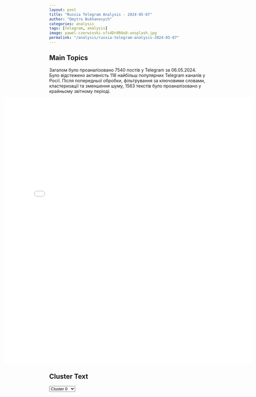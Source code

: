 ```yaml
---
layout: post
title: "Russia Telegram Analysis - 2024-05-07"
author: "Dmytro Bukhanevych"
categories: analysis
tags: [telegram, analysis]
image: pawel-czerwinski-sfs4Dr8R4o8-unsplash.jpg
permalink: "/analysis/russia-telegram-analysis-2024-05-07"
---
```


<style>
    /* Adjusting iframe-container styles */
    .wide-iframe-container {
        width: calc(100% + 30vw);  /* Extending the width */
        margin-left: -15vw;       /* Negative margin to push to the left */
        overflow: hidden;         /* In case the iframe content spills over */
    }

    .wide-iframe-container iframe {
        width: 100%;  /* Making the iframe take the full width of its container */
        border: none; /* Removing any borders from the iframe */
    }

    /* Toggle mechanism */
    .hidden {
        display: none;
    }
    
    .show-content-target:checked + .show-content {
        display: block;
    }
</style>

<h2>Main Topics</h2>
<p>Загалом було проаналізовано 7540 постів у Telegram за 06.05.2024. Було відстежено активність 118 найбільш популярних Telegram каналів у Росії. Після попередньої обробки, фільтрування за ключовими словами, кластеризації та зменшення шуму, 1563 текстів було проаналізовано у крайньому звітному періоді.</p>
<!-- Embedding Main Plotly Visualization -->
<div class="wide-iframe-container">
    <iframe src="{{site.baseurl}}/visualizations/2024-05-07/fig_topics_time.html" height="850"></iframe>
</div>


<h2>Cluster Text</h2>

<!-- Dropdown to select a cluster -->
<select id="clusterSelector" onchange="displayClusterText()">
<option value="0">Cluster 0</option><option value="1">Cluster 1</option><option value="2">Cluster 2</option><option value="3">Cluster 3</option><option value="4">Cluster 4</option><option value="5">Cluster 5</option><option value="6">Cluster 6</option><option value="7">Cluster 7</option><option value="8">Cluster 8</option><option value="9">Cluster 9</option><option value="10">Cluster 10</option><option value="11">Cluster 11</option><option value="12">Cluster 12</option><option value="13">Cluster 13</option><option value="14">Cluster 14</option><option value="15">Cluster 15</option><option value="16">Cluster 16</option><option value="17">Cluster 17</option>
</select>

<!-- Display area for the selected cluster's text -->
<div id="clusterTextDisplay" class="hidden"></div>

<script type="text/javascript">
    var clusterDetails = {"0": "<b>Total Posts:</b> 24<br><b>Date:</b> 2024-05-06 19:22:40+00:00<br><b>Author:</b> chp_crimea<br><b>Link:</b> https://t.me/s/chp_crimea/41509<br><b>Subscribers:</b> 297068<br><b>Text:</b> \u0422\u0435\u043a\u0441\u0442: \u2757\ufe0f\u041a\u0430\u043a \u0441\u0442\u0430\u043b\u043e \u0438\u0437\u0432\u0435\u0441\u0442\u043d\u043e RT, \u0412\u0421\u0423 \u0433\u043e\u0442\u043e\u0432\u044f\u0442 \u043c\u0430\u0441\u0441\u0438\u0440\u043e\u0432\u0430\u043d\u043d\u044b\u0439 \u0443\u0434\u0430\u0440 \u043f\u043e \u0442\u0435\u0440\u0440\u0438\u0442\u043e\u0440\u0438\u0438 \u0420\u043e\u0441\u0441\u0438\u0438 \u0441 \u0448\u0435\u0441\u0442\u0438 \u0443\u0442\u0440\u0430 7 \u043c\u0430\u044f.   \u041f\u043e \u0434\u0430\u043d\u043d\u044b\u043c \u0438\u0441\u0442\u043e\u0447\u043d\u0438\u043a\u0430, \u043e\u0436\u0438\u0434\u0430\u0435\u0442\u0441\u044f \u0430\u0442\u0430\u043a\u0430 \u0431\u043e\u043b\u0435\u0435 \u0447\u0435\u043c 50 \u0431\u0435\u0441\u043f\u0438\u043b\u043e\u0442\u043d\u0438\u043a\u0430\u043c\u0438 \u0438 \u0434\u0435\u0441\u044f\u0442\u043a\u0430\u043c\u0438 \u0434\u0430\u043b\u044c\u043d\u043e\u0431\u043e\u0439\u043d\u044b\u0445 \u0440\u0430\u043a\u0435\u0442. \u0421\u043d\u0430\u0447\u0430\u043b\u0430 \u043f\u043b\u0430\u043d\u0438\u0440\u0443\u044e\u0442 \u0437\u0430\u043f\u0443\u0441\u0442\u0438\u0442\u044c \u0434\u0440\u043e\u043d\u044b, \u0447\u0442\u043e\u0431\u044b \u0438\u0437\u0440\u0430\u0441\u0445\u043e\u0434\u043e\u0432\u0430\u0442\u044c \u0440\u0435\u0441\u0443\u0440\u0441 \u041f\u0412\u041e, \u0430 \u043f\u043e\u0442\u043e\u043c \u0443\u0434\u0430\u0440\u0438\u0442\u044c \u043f\u043e \u0441\u043e\u0433\u043b\u0430\u0441\u043e\u0432\u0430\u043d\u043d\u043e\u0439 \u0437\u0430\u0440\u0430\u043d\u0435\u0435 \u0446\u0435\u043b\u0438.", "1": "<b>Total Posts:</b> 112<br><b>Date:</b> 2024-05-06 07:18:03+00:00<br><b>Author:</b> ostorozhno_novosti<br><b>Link:</b> https://t.me/s/ostorozhno_novosti/25938<br><b>Subscribers:</b> 1589319<br><b>Text:</b> \u0422\u0435\u043a\u0441\u0442: \u0412\u0421 \u0420\u0424 \u043f\u0440\u043e\u0432\u0435\u0434\u0443\u0442 \u0443\u0447\u0435\u043d\u0438\u044f, \u0432 \u0445\u043e\u0434\u0435 \u043a\u043e\u0442\u043e\u0440\u044b\u0445 \u043e\u0442\u0440\u0430\u0431\u043e\u0442\u0430\u044e\u0442 \u043f\u0440\u0438\u043c\u0435\u043d\u0435\u043d\u0438\u0435 \u043d\u0435\u0441\u0442\u0440\u0430\u0442\u0435\u0433\u0438\u0447\u0435\u0441\u043a\u043e\u0433\u043e \u044f\u0434\u0435\u0440\u043d\u043e\u0433\u043e \u043e\u0440\u0443\u0436\u0438\u044f \u2014 \u0432 \u043e\u0442\u0432\u0435\u0442 \u043d\u0430 \u00ab\u043f\u0440\u043e\u0432\u043e\u043a\u0430\u0446\u0438\u043e\u043d\u043d\u044b\u0435 \u0437\u0430\u044f\u0432\u043b\u0435\u043d\u0438\u044f \u0438 \u0443\u0433\u0440\u043e\u0437\u044b \u043e\u0442\u0434\u0435\u043b\u044c\u043d\u044b\u0445 \u0437\u0430\u043f\u0430\u0434\u043d\u044b\u0445 \u043e\u0444\u0438\u0446\u0438\u0430\u043b\u044c\u043d\u044b\u0445 \u043b\u0438\u0446 \u0432 \u0430\u0434\u0440\u0435\u0441 \u0420\u043e\u0441\u0441\u0438\u0439\u0441\u043a\u043e\u0439 \u0424\u0435\u0434\u0435\u0440\u0430\u0446\u0438\u0438\u00bb\u041c\u0438\u043d\u043e\u0431\u043e\u0440\u043e\u043d\u044b \u0441\u043e\u043e\u0431\u0449\u0438\u043b\u043e, \u0447\u0442\u043e \u043f\u043e \u043f\u043e\u0440\u0443\u0447\u0435\u043d\u0438\u044e \u041f\u0443\u0442\u0438\u043d\u0430 \u043d\u0430\u0447\u0430\u0442\u0430 \u043f\u043e\u0434\u0433\u043e\u0442\u043e\u0432\u043a\u0430 \u043a \u043f\u0440\u043e\u0432\u0435\u0434\u0435\u043d\u0438\u044e \u0432 \u0431\u043b\u0438\u0436\u0430\u0439\u0448\u0435\u0435 \u0432\u0440\u0435\u043c\u044f \u0443\u0447\u0435\u043d\u0438\u044f \u0441 \u0440\u0430\u043a\u0435\u0442\u043d\u044b\u043c\u0438 \u0441\u043e\u0435\u0434\u0438\u043d\u0435\u043d\u0438\u044f\u043c\u0438 \u042e\u0436\u043d\u043e\u0433\u043e \u0432\u043e\u0435\u043d\u043d\u043e\u0433\u043e \u043e\u043a\u0440\u0443\u0433\u0430 \u0441 \u043f\u0440\u0438\u0432\u043b\u0435\u0447\u0435\u043d\u0438\u0435\u043c \u0430\u0432\u0438\u0430\u0446\u0438\u0438, \u0430 \u0442\u0430\u043a\u0436\u0435 \u0441\u0438\u043b \u0412\u041c\u0424. \u0412\u043e\u0439\u0441\u043a\u0430 \u043e\u0442\u0440\u0430\u0431\u043e\u0442\u0430\u044e\u0442 \u043f\u043e\u0434\u0433\u043e\u0442\u043e\u0432\u043a\u0443 \u0438 \u043f\u0440\u0438\u043c\u0435\u043d\u0435\u043d\u0438\u0435 \u00ab\u043d\u0435\u0441\u0442\u0440\u0430\u0442\u0435\u0433\u0438\u0447\u0435\u0441\u043a\u043e\u0433\u043e \u044f\u0434\u0435\u0440\u043d\u043e\u0433\u043e \u043e\u0440\u0443\u0436\u0438\u044f\u00bb. \u0414\u0430\u043d\u043d\u044b\u0435 \u043c\u0435\u0440\u043e\u043f\u0440\u0438\u044f\u0442\u0438\u044f \u043d\u0430\u043f\u0440\u0430\u0432\u043b\u0435\u043d\u044b \u043d\u0430 \u043f\u043e\u0434\u0434\u0435\u0440\u0436\u0430\u043d\u0438\u0435 \u0433\u043e\u0442\u043e\u0432\u043d\u043e\u0441\u0442\u0438 \u043b\u0438\u0447\u043d\u043e\u0433\u043e \u0441\u043e\u0441\u0442\u0430\u0432\u0430 \u0447\u0430\u0441\u0442\u0435\u0439 \u0431\u043e\u0435\u0432\u043e\u0433\u043e \u043f\u0440\u0438\u043c\u0435\u043d\u0435\u043d\u0438\u044f \u0442\u0430\u043a\u0442\u0438\u0447\u0435\u0441\u043a\u043e\u0433\u043e \u044f\u0434\u0435\u0440\u043d\u043e\u0433\u043e \u043e\u0440\u0443\u0436\u0438\u044f. \u0412\u0435\u0434\u043e\u043c\u0441\u0442\u0432\u043e \u0441\u043e\u043e\u0431\u0449\u0438\u043b\u043e, \u0447\u0442\u043e \u0441\u0434\u0435\u043b\u0430\u043d\u043e \u044d\u0442\u043e \u0431\u0443\u0434\u0435\u0442 \u0432 \u0446\u0435\u043b\u044f\u0445 \u0431\u0435\u0437\u0443\u0441\u043b\u043e\u0432\u043d\u043e\u0433\u043e \u043e\u0431\u0435\u0441\u043f\u0435\u0447\u0435\u043d\u0438\u044f \u0442\u0435\u0440\u0440\u0438\u0442\u043e\u0440\u0438\u0430\u043b\u044c\u043d\u043e\u0439 \u0446\u0435\u043b\u043e\u0441\u0442\u043d\u043e\u0441\u0442\u0438 \u0438 \u0441\u0443\u0432\u0435\u0440\u0435\u043d\u0438\u0442\u0435\u0442\u0430 \u0420\u0424 \u0432 \u043e\u0442\u0432\u0435\u0442 \u043d\u0430 \u00ab\u043f\u0440\u043e\u0432\u043e\u043a\u0430\u0446\u0438\u043e\u043d\u043d\u044b\u0435 \u0437\u0430\u044f\u0432\u043b\u0435\u043d\u0438\u044f \u0438 \u0443\u0433\u0440\u043e\u0437\u044b \u043e\u0442\u0434\u0435\u043b\u044c\u043d\u044b\u0445 \u0437\u0430\u043f\u0430\u0434\u043d\u044b\u0445 \u043e\u0444\u0438\u0446\u0438\u0430\u043b\u044c\u043d\u044b\u0445 \u043b\u0438\u0446\u00bb \u0432 \u0430\u0434\u0440\u0435\u0441 \u0441\u0442\u0440\u0430\u043d\u044b.", "2": "<b>Total Posts:</b> 70<br><b>Date:</b> 2024-05-06 12:05:22+00:00<br><b>Author:</b> zhest_belgorod<br><b>Link:</b> https://t.me/s/zhest_belgorod/43406<br><b>Subscribers:</b> 651601<br><b>Text:</b> \u0422\u0435\u043a\u0441\u0442: \u2757\ufe0f \u0413\u043e\u0440\u043e\u0434 \u0411\u0435\u043b\u0433\u043e\u0440\u043e\u0434 \u0438 \u0411\u0435\u043b\u0433\u043e\u0440\u043e\u0434\u0441\u043a\u0438\u0439 \u0440\u0430\u0439\u043e\u043d, \u043e\u043f\u0430\u0441\u043d\u043e\u0441\u0442\u044c \u0430\u0442\u0430\u043a\u0438 \u0411\u041f\u041b\u0410! \ud83d\udd25 \u0416\u0435\u0441\u0442\u044c \u0411\u0435\u043b\u0433\u043e\u0440\u043e\u0434 - \u043f\u043e\u0434\u043f\u0438\u0441\u0430\u0442\u044c\u0441\u044f", "3": "<b>Total Posts:</b> 163<br><b>Date:</b> 2024-05-06 06:31:54+00:00<br><b>Author:</b> dimsmirnov175<br><b>Link:</b> https://t.me/s/dimsmirnov175/70366<br><b>Subscribers:</b> 340108<br><b>Text:</b> \u0422\u0435\u043a\u0441\u0442: \u0413\u0443\u0431\u0435\u0440\u043d\u0430\u0442\u043e\u0440 \u0411\u0435\u043b\u0433\u043e\u0440\u043e\u0434\u0441\u043a\u043e\u0439 \u043e\u0431\u043b\u0430\u0441\u0442\u0438 \u0413\u043b\u0430\u0434\u043a\u043e\u0432: \u0414\u0432\u0435 \u0434\u0432\u0438\u0436\u0443\u0449\u0438\u0435\u0441\u044f \u043f\u043e \u0434\u043e\u0440\u043e\u0433\u0435 \u00ab\u0413\u0410\u0417\u0435\u043b\u0438\u00bb, \u043a\u043e\u0442\u043e\u0440\u044b\u0435 \u0432\u0435\u0437\u043b\u0438 \u0441\u043e\u0442\u0440\u0443\u0434\u043d\u0438\u043a\u043e\u0432 \u043f\u0440\u0435\u0434\u043f\u0440\u0438\u044f\u0442\u0438\u044f \u043d\u0430 \u0440\u0430\u0431\u043e\u0442\u0443, \u0438 \u043b\u0435\u0433\u043a\u043e\u0432\u043e\u0439 \u0430\u0432\u0442\u043e\u043c\u043e\u0431\u0438\u043b\u044c \u043f\u043e\u0434\u0432\u0435\u0440\u0433\u043b\u0438\u0441\u044c \u0430\u0442\u0430\u043a\u0435 \u0441\u043e \u0441\u0442\u043e\u0440\u043e\u043d\u044b \u0412\u0421\u0423 \u0441 \u043f\u043e\u043c\u043e\u0449\u044c\u044e \u0434\u0440\u043e\u043d\u043e\u0432-\u043a\u0430\u043c\u0438\u043a\u0430\u0434\u0437\u0435. \u0418\u043d\u0446\u0438\u0434\u0435\u043d\u0442 \u043f\u0440\u043e\u0438\u0437\u043e\u0448\u0435\u043b \u0432 \u0440\u0430\u0439\u043e\u043d\u0435 \u0441\u0435\u043b\u0430 \u0411\u0435\u0440\u0451\u0437\u043e\u0432\u043a\u0430 \u0411\u043e\u0440\u0438\u0441\u043e\u0432\u0441\u043a\u043e\u0433\u043e \u0440\u0430\u0439\u043e\u043d\u0430. \u041a \u0431\u043e\u043b\u044c\u0448\u043e\u043c\u0443 \u0441\u043e\u0436\u0430\u043b\u0435\u043d\u0438\u044e, \u0432 \u0440\u0435\u0437\u0443\u043b\u044c\u0442\u0430\u0442\u0435 \u0432\u0437\u0440\u044b\u0432\u0430 6 \u0447\u0435\u043b\u043e\u0432\u0435\u043a \u0441\u043a\u043e\u043d\u0447\u0430\u043b\u0438\u0441\u044c \u043d\u0430 \u043c\u0435\u0441\u0442\u0435 \u043e\u0442 \u043f\u043e\u043b\u0443\u0447\u0435\u043d\u043d\u044b\u0445 \u0442\u0440\u0430\u0432\u043c.\u041f\u043e \u043f\u0440\u0435\u0434\u0432\u0430\u0440\u0438\u0442\u0435\u043b\u044c\u043d\u043e\u0439 \u0438\u043d\u0444\u043e\u0440\u043c\u0430\u0446\u0438\u0438, \u043f\u043e\u0441\u0442\u0440\u0430\u0434\u0430\u043b\u0438 35 \u0447\u0435\u043b\u043e\u0432\u0435\u043a, \u0438\u0437 \u043d\u0438\u0445 \u0434\u0432\u043e\u0435 \u0434\u0435\u0442\u0435\u0439 \u0441 \u043f\u043e\u0432\u0435\u0440\u0445\u043d\u043e\u0441\u0442\u043d\u044b\u043c\u0438 \u0442\u0440\u0430\u0432\u043c\u0430\u043c\u0438. \u041c\u0443\u0436\u0447\u0438\u043d\u0435 \u0432 \u0442\u044f\u0436\u0435\u043b\u043e\u043c \u0441\u043e\u0441\u0442\u043e\u044f\u043d\u0438\u0438 \u0441 \u043f\u0440\u043e\u043d\u0438\u043a\u0430\u044e\u0449\u0438\u043c \u0440\u0430\u043d\u0435\u043d\u0438\u0435\u043c \u0431\u0440\u044e\u0448\u043d\u043e\u0439 \u043f\u043e\u043b\u043e\u0441\u0442\u0438 \u0432 \u043d\u0430\u0441\u0442\u043e\u044f\u0449\u0438\u0439 \u043c\u043e\u043c\u0435\u043d\u0442 \u043f\u0440\u043e\u0432\u043e\u0434\u0438\u0442\u0441\u044f \u043e\u043f\u0435\u0440\u0430\u0446\u0438\u044f. \u041e\u0441\u0442\u0430\u043b\u044c\u043d\u044b\u0435 \u043f\u043e\u0441\u0442\u0440\u0430\u0434\u0430\u0432\u0448\u0438\u0435 \u0441 \u043e\u0441\u043a\u043e\u043b\u043e\u0447\u043d\u044b\u043c\u0438 \u0440\u0430\u043d\u0435\u043d\u0438\u044f\u043c\u0438 \u0440\u0430\u0437\u043d\u043e\u0439 \u0441\u0442\u0435\u043f\u0435\u043d\u0438 \u0442\u044f\u0436\u0435\u0441\u0442\u0438 \u0431\u0440\u0438\u0433\u0430\u0434\u0430\u043c\u0438 \u0441\u043a\u043e\u0440\u043e\u0439 \u0434\u043e\u0441\u0442\u0430\u0432\u043b\u0435\u043d\u044b \u0432 \u043c\u0435\u0434\u0438\u0446\u0438\u043d\u0441\u043a\u0438\u0435 \u0443\u0447\u0440\u0435\u0436\u0434\u0435\u043d\u0438\u044f \u0440\u0435\u0433\u0438\u043e\u043d\u0430.", "4": "<b>Total Posts:</b> 24<br><b>Date:</b> 2024-05-06 19:39:51+00:00<br><b>Author:</b> solovievlive<br><b>Link:</b> https://t.me/s/SolovievLive/256128<br><b>Subscribers:</b> 1336178<br><b>Text:</b> \u0422\u0435\u043a\u0441\u0442: \u2757\ufe0f\u0410\u043c\u0435\u0440\u0438\u043a\u0430\u043d\u0441\u043a\u0438\u0439 \u0432\u043e\u0435\u043d\u043d\u044b\u0439, \u043a\u043e\u0442\u043e\u0440\u044b\u0439 \u0441\u043b\u0443\u0436\u0438\u043b \u0432 \u042e\u0436\u043d\u043e\u0439 \u041a\u043e\u0440\u0435\u0435, \u0437\u0430\u0434\u0435\u0440\u0436\u0430\u043d \u0432 \u0420\u043e\u0441\u0441\u0438\u0438 \u043f\u043e \u043f\u043e\u0434\u043e\u0437\u0440\u0435\u043d\u0438\u044e \u0432 \u0432\u043e\u0440\u043e\u0432\u0441\u0442\u0432\u0435, \u0441\u043e\u043e\u0431\u0449\u0438\u043b\u0438 \u0432 \u043f\u043e\u043d\u0435\u0434\u0435\u043b\u044c\u043d\u0438\u043a \u0432 NBC. \u041f\u043e \u0434\u0430\u043d\u043d\u044b\u043c \u0442\u0435\u043b\u0435\u043a\u043e\u043c\u043f\u0430\u043d\u0438\u0438, \u043e\u043d \u043e\u0431\u043e\u043a\u0440\u0430\u043b \u0436\u0435\u043d\u0449\u0438\u043d\u0443.\u0412 \u0411\u0435\u043b\u043e\u043c \u0434\u043e\u043c\u0435, \u043f\u043e \u0434\u0430\u043d\u043d\u044b\u043c \u0420\u0418\u0410 \u041d\u043e\u0432\u043e\u0441\u0442\u0438, \u0441\u043e\u043e\u0431\u0449\u0438\u043b\u0438, \u0447\u0442\u043e \u0432 \u043a\u0443\u0440\u0441\u0435 \u0441\u043e\u043e\u0431\u0449\u0435\u043d\u0438\u0439 \u043e \u043f\u0440\u0435\u0434\u043f\u043e\u043b\u0430\u0433\u0430\u0435\u043c\u043e\u043c \u0437\u0430\u0434\u0435\u0440\u0436\u0430\u043d\u0438\u0438 \u0432\u043e \u0412\u043b\u0430\u0434\u0438\u0432\u043e\u0441\u0442\u043e\u043a\u0435 \u0432\u043e\u0435\u043d\u043d\u043e\u0433\u043e \u0421\u0428\u0410.\u0412 \u041f\u0435\u043d\u0442\u0430\u0433\u043e\u043d\u0435 \u0430\u0433\u0435\u043d\u0442\u0441\u0442\u0432\u0443 \u0441\u043e\u043e\u0431\u0449\u0438\u043b\u0438, \u0447\u0442\u043e \u0420\u043e\u0441\u0441\u0438\u044f \u043f\u0440\u043e\u0438\u043d\u0444\u043e\u0440\u043c\u0438\u0440\u043e\u0432\u0430\u043b\u0430 \u0412\u0430\u0448\u0438\u043d\u0433\u0442\u043e\u043d \u043e \u0437\u0430\u0434\u0435\u0440\u0436\u0430\u043d\u0438\u0438 \u0430\u043c\u0435\u0440\u0438\u043a\u0430\u043d\u0441\u043a\u043e\u0433\u043e \u0441\u043e\u043b\u0434\u0430\u0442\u0430, \u0421\u0428\u0410 \u043e\u043a\u0430\u0437\u044b\u0432\u0430\u044e\u0442 \u0435\u043c\u0443 \u043a\u043e\u043d\u0441\u0443\u043b\u044c\u0441\u043a\u0443\u044e \u043f\u043e\u0434\u0434\u0435\u0440\u0436\u043a\u0443.", "5": "<b>Total Posts:</b> 120<br><b>Date:</b> 2024-05-06 18:19:37+00:00<br><b>Author:</b> rt_russian<br><b>Link:</b> https://t.me/s/rt_russian/199747<br><b>Subscribers:</b> 930098<br><b>Text:</b> \u0422\u0435\u043a\u0441\u0442: \u0412 \u0413\u043e\u0441\u0434\u0435\u043f\u0435 \u0437\u0430\u044f\u0432\u0438\u043b\u0438, \u0447\u0442\u043e C\u0428\u0410 \u043f\u0440\u0438\u0437\u043d\u0430\u044e\u0442 \u041f\u0443\u0442\u0438\u043d\u0430 \u043f\u0440\u0435\u0437\u0438\u0434\u0435\u043d\u0442\u043e\u043c \u0420\u043e\u0441\u0441\u0438\u0438.\u041f\u0440\u0438 \u044d\u0442\u043e\u043c \u0428\u0442\u0430\u0442\u044b \u043d\u0435 \u0431\u0443\u0434\u0443\u0442 \u043f\u0440\u0435\u0434\u0441\u0442\u0430\u0432\u043b\u0435\u043d\u044b \u043d\u0430 \u0438\u043d\u0430\u0443\u0433\u0443\u0440\u0430\u0446\u0438\u0438, \u0434\u043e\u0431\u0430\u0432\u0438\u043b\u0438 \u0432 \u0430\u043c\u0435\u0440\u0438\u043a\u0430\u043d\u0441\u043a\u043e\u043c \u0432\u0435\u0434\u043e\u043c\u0441\u0442\u0432\u0435.\ud83d\udfe9 RT \u043d\u0430 \u0440\u0443\u0441\u0441\u043a\u043e\u043c. \u041f\u043e\u0434\u043f\u0438\u0448\u0438\u0441\u044c", "6": "<b>Total Posts:</b> 532<br><b>Date:</b> 2024-05-06 19:30:36+00:00<br><b>Author:</b> readovkanews<br><b>Link:</b> https://t.me/s/readovkanews/79387<br><b>Subscribers:</b> 2542844<br><b>Text:</b> \u0422\u0435\u043a\u0441\u0442: \u041f\u043e\u0442\u0435\u0440\u044f \u0412\u0421\u0423 \u043a\u043e\u043d\u0442\u0440\u043e\u043b\u044f \u043d\u0430\u0434 \u0441\u0438\u0442\u0443\u0430\u0446\u0438\u0435\u0439 \u043d\u0430 \u041b\u0411\u0421, \u0444\u0430\u043d\u0442\u0430\u0437\u0438\u0438 \u041a\u0438\u0435\u0432\u0430 \u043e \u041d\u0410\u0422\u041e, \u043f\u0440\u0435\u0434\u0441\u043c\u0435\u0440\u0442\u043d\u0430\u044f \u0430\u0433\u043e\u043d\u0438\u044f \u0443\u043a\u0440\u0430\u0438\u043d\u0441\u043a\u043e\u0439 \u044d\u043d\u0435\u0440\u0433\u043e\u0441\u0438\u0441\u0442\u0435\u043c\u044b \u0438 \u044f\u0434\u0435\u0440\u043d\u044b\u0435 \u0443\u0447\u0435\u043d\u0438\u044f \u0420\u043e\u0441\u0441\u0438\u0438 \u0432 \u043e\u0442\u0432\u0435\u0442 \u043d\u0430 \u0443\u0433\u0440\u043e\u0437\u044b \u0417\u0430\u043f\u0430\u0434\u0430 \u2014 \u0438\u0442\u043e\u0433\u043e\u0432\u0430\u044f \u0441\u0432\u043e\u0434\u043a\u0430 Readovka \u0441 \u0444\u0440\u043e\u043d\u0442\u043e\u0432 \u0438 \u0432\u043d\u0435\u0448\u043d\u0435\u043f\u043e\u043b\u0438\u0442\u0438\u0447\u0435\u0441\u043a\u043e\u0433\u043e \u043a\u043e\u043d\u0442\u0443\u0440\u0430 \u0437\u0430 6 \u043c\u0430\u044f\u041d\u0430 \u0410\u0432\u0434\u0435\u0435\u0432\u0441\u043a\u043e\u043c \u043d\u0430\u043f\u0440\u0430\u0432\u043b\u0435\u043d\u0438\u0438 \u043d\u0435 \u043f\u0440\u0435\u043a\u0440\u0430\u0449\u0430\u0435\u0442\u0441\u044f \u043f\u0440\u043e\u0434\u0432\u0438\u0436\u0435\u043d\u0438\u0435 \u0440\u0443\u0441\u0441\u043a\u043e\u0439 \u0430\u0440\u043c\u0438\u0438 \u2014 \u043d\u0430\u0448\u0438 \u0431\u043e\u0439\u0446\u044b \u0443\u0441\u0442\u0440\u0435\u043c\u0438\u043b\u0438\u0441\u044c \u043d\u0430 \u0441\u0435\u0432\u0435\u0440, \u0432\u043e\u0441\u0442\u043e\u0447\u043d\u0435\u0435 \u041d\u043e\u0432\u043e\u0430\u043b\u0435\u043a\u0441\u0430\u043d\u0434\u0440\u043e\u0432\u043a\u0438: \u0432 \u043f\u043b\u0430\u043d\u0430\u0445 \u0443 \u0412\u0421 \u0420\u0424 \u043d\u0430\u0447\u0430\u043b\u043e \u0431\u043e\u0435\u0432 \u0432\u043d\u0443\u0442\u0440\u0438 \u0441\u0430\u043c\u043e\u0433\u043e \u043d\u0430\u0441\u0435\u043b\u0435\u043d\u043d\u043e\u0433\u043e \u043f\u0443\u043d\u043a\u0442\u0430 \u0438 \u0432\u044b\u0445\u043e\u0434 \u043a \u041a\u0430\u043b\u0438\u043d\u043e\u0432\u043e. \u041e\u0434\u043d\u043e\u0432\u0440\u0435\u043c\u0435\u043d\u043d\u044b\u0435 \u043d\u0430\u0441\u0442\u0443\u043f\u0430\u0442\u0435\u043b\u044c\u043d\u044b\u0435 \u0434\u0435\u0439\u0441\u0442\u0432\u0438\u044f \u043d\u0430 \u0440\u0430\u0437\u043d\u044b\u0445 \u0443\u0447\u0430\u0441\u0442\u043a\u0430\u0445 \u0444\u0440\u043e\u043d\u0442\u0430 \u043f\u043e\u043b\u043d\u043e\u0441\u0442\u044c\u044e \u0432\u044b\u0431\u0438\u043b\u0438 \u0443 \u043f\u0440\u043e\u0442\u0438\u0432\u043d\u0438\u043a\u0430 \u043f\u043e\u0447\u0432\u0443 \u0438\u0437-\u043f\u043e\u0434 \u043d\u043e\u0433 \u2014 \u0441\u0438\u0442\u0443\u0430\u0446\u0438\u044f \u043d\u0430 \u043b\u0438\u043d\u0438\u0438 \u0431\u043e\u0435\u0432\u043e\u0433\u043e \u0441\u043e\u043f\u0440\u0438\u043a\u043e\u0441\u043d\u043e\u0432\u0435\u043d\u0438\u044f \u0430\u0431\u0441\u043e\u043b\u044e\u0442\u043d\u043e \u043d\u0435 \u043a\u043e\u043d\u0442\u0440\u043e\u043b\u0438\u0440\u0443\u0435\u0442\u0441\u044f \u0443\u043a\u0440\u0430\u0438\u043d\u0441\u043a\u0438\u043c \u043a\u043e\u043c\u0430\u043d\u0434\u043e\u0432\u0430\u043d\u0438\u0435\u043c.\u041f\u043e\u043a\u0430 \u043d\u0430 \u043f\u0435\u0440\u0435\u0434\u043e\u0432\u043e\u0439 \u043a\u0430\u0436\u0434\u044b\u0439 \u0434\u0435\u043d\u044c \u0431\u043e\u0435\u0432\u0438\u043a\u0438 \u043a\u0438\u0435\u0432\u0441\u043a\u043e\u0433\u043e \u0440\u0435\u0436\u0438\u043c\u0430 \u043f\u043e\u0433\u0438\u0431\u0430\u044e\u0442 \u0432 \u043e\u0433\u0440\u043e\u043c\u043d\u043e\u043c \u043a\u043e\u043b\u0438\u0447\u0435\u0441\u0442\u0432\u0435, \u0438\u0445 \u0440\u043e\u0434\u0441\u0442\u0432\u0435\u043d\u043d\u0438\u043a\u0430\u043c \u0432 \u0442\u044b\u043b\u0443 \u0440\u0435\u0448\u0438\u043b\u0438 \u0440\u0430\u0441\u0441\u043a\u0430\u0437\u0430\u0442\u044c \u0441\u0442\u0430\u0440\u0443\u044e \u0441\u043a\u0430\u0437\u043a\u0443 \u043e \u0433\u043b\u0430\u0432\u043d\u043e\u043c \u2014 \u043f\u0440\u0435\u043c\u044c\u0435\u0440-\u043c\u0438\u043d\u0438\u0441\u0442\u0440 \u0428\u043c\u044b\u0433\u0430\u043b\u044c \u0437\u0430\u044f\u0432\u0438\u043b, \u0447\u0442\u043e \u043d\u0435\u0437\u0430\u043b\u0435\u0436\u043d\u0430\u044f \u044f\u043a\u043e\u0431\u044b \u043d\u0430\u0445\u043e\u0434\u0438\u0442\u0441\u044f \u0432 \u043e\u0434\u043d\u043e\u043c \u0448\u0430\u0433\u0435 \u043e\u0442 \u0432\u0441\u0442\u0443\u043f\u043b\u0435\u043d\u0438\u044f \u0432 \u041d\u0410\u0422\u041e. \u041d\u0438\u0447\u0435\u043c \u043d\u0435 \u043f\u043e\u0434\u0442\u0432\u0435\u0440\u0436\u0434\u0435\u043d\u043d\u044b\u0435 \u0441\u043b\u043e\u0432\u0430 \u0433\u043b\u0430\u0432\u044b \u043f\u0440\u0430\u0432\u0438\u0442\u0435\u043b\u044c\u0441\u0442\u0432\u0430 \u0423\u043a\u0440\u0430\u0438\u043d\u044b \u2014 \u043f\u043e\u0434\u043b\u0430\u044f \u043c\u0430\u043d\u0438\u043f\u0443\u043b\u044f\u0446\u0438\u044f, \u0432\u0435\u0434\u044c \u0432\u043e\u0437\u043c\u043e\u0436\u043d\u043e\u0441\u0442\u044c \u043f\u0440\u0438\u043d\u044f\u0442\u0438\u044f \u0441\u0442\u0440\u0430\u043d\u044b \u0432 \u0410\u043b\u044c\u044f\u043d\u0441 \u043d\u0435\u043e\u0434\u043d\u043e\u043a\u0440\u0430\u0442\u043d\u043e \u043e\u043f\u0440\u043e\u0432\u0435\u0440\u0433\u0430\u043b\u0438 \u0441\u0430\u043c\u0438 \u0433\u043e\u0441\u0443\u0434\u0430\u0440\u0441\u0442\u0432\u0430-\u0447\u043b\u0435\u043d\u044b \u0432\u043e\u0435\u043d\u043d\u043e\u0433\u043e \u0431\u043b\u043e\u043a\u0430.\u0422\u0435\u043c \u0432\u0440\u0435\u043c\u0435\u043d\u0435\u043c \u0443\u043a\u0440\u0430\u0438\u043d\u0441\u043a\u0430\u044f \u044d\u043d\u0435\u0440\u0433\u0435\u0442\u0438\u043a\u0430 \u043f\u0440\u043e\u0434\u043e\u043b\u0436\u0430\u0435\u0442 \u0441\u0442\u0440\u0435\u043c\u0438\u0442\u0435\u043b\u044c\u043d\u043e \u0443\u043c\u0438\u0440\u0430\u0442\u044c \u2014 \u0432 \u0441\u0432\u044f\u0437\u0438 \u0441 \u0440\u0430\u0437\u0440\u0443\u0448\u0438\u0442\u0435\u043b\u044c\u043d\u044b\u043c\u0438 \u0443\u0434\u0430\u0440\u0430\u043c\u0438 \u0440\u0443\u0441\u0441\u043a\u043e\u0439 \u0430\u0440\u043c\u0438\u0438 \u043f\u043e \u0438\u043d\u0444\u0440\u0430\u0441\u0442\u0440\u0443\u043a\u0442\u0443\u0440\u043d\u044b\u043c \u043e\u0431\u044a\u0435\u043a\u0442\u0430\u043c \u041d\u0430\u0446\u0431\u0430\u043d\u043a \u043d\u0435\u0437\u0430\u043b\u0435\u0436\u043d\u043e\u0439 \u0430\u043d\u043e\u043d\u0441\u0438\u0440\u043e\u0432\u0430\u043b \u043d\u043e\u0432\u044b\u0439 \u0440\u043e\u0441\u0442 \u0442\u0430\u0440\u0438\u0444\u043e\u0432 \u043d\u0430 \u044d\u043b\u0435\u043a\u0442\u0440\u0438\u0447\u0435\u0441\u0442\u0432\u043e \u0434\u043b\u044f \u043e\u0431\u044b\u0447\u043d\u044b\u0445 \u043b\u044e\u0434\u0435\u0439. \u0410 \u0420\u043e\u0441\u0441\u0438\u044f, \u0443\u0441\u0442\u0430\u0432\u0448\u0430\u044f \u0441\u043b\u0443\u0448\u0430\u0442\u044c \u0440\u0435\u0447\u0438 \u0437\u0430\u043f\u0430\u0434\u043d\u044b\u0445 \u043f\u043e\u043b\u0438\u0442\u0438\u043a\u043e\u0432 \u043e \u0432\u043e\u0437\u043c\u043e\u0436\u043d\u043e\u0439 \u043e\u0442\u043f\u0440\u0430\u0432\u043a\u0435 \u0432\u043e\u0435\u043d\u043d\u044b\u0445 \u041d\u0410\u0422\u041e \u0438 \u0415\u0421 \u043d\u0430 \u0444\u0440\u043e\u043d\u0442, \u0432\u044b\u0441\u0442\u0443\u043f\u0438\u043b\u0430 \u0441 \u0437\u0430\u044f\u0432\u043b\u0435\u043d\u0438\u0435\u043c \u043e \u043d\u0430\u0447\u0430\u043b\u0435 \u043f\u0440\u043e\u0432\u0435\u0434\u0435\u043d\u0438\u044f \u0443\u0447\u0435\u043d\u0438\u0439 \u043f\u043e \u043f\u043e\u0434\u0433\u043e\u0442\u043e\u0432\u043a\u0435 \u0440\u0430\u0437\u0432\u0435\u0440\u0442\u044b\u0432\u0430\u043d\u0438\u044f \u0438 \u043f\u0440\u0438\u043c\u0435\u043d\u0435\u043d\u0438\u044f \u0442\u0430\u043a\u0442\u0438\u0447\u0435\u0441\u043a\u043e\u0433\u043e \u044f\u0434\u0435\u0440\u043d\u043e\u0433\u043e \u043e\u0440\u0443\u0436\u0438\u044f. \u041f\u043e\u0434\u0440\u043e\u0431\u043d\u0435\u0435 \u2014 \u0432 \u0430\u043d\u0430\u043b\u0438\u0442\u0438\u0447\u0435\u0441\u043a\u043e\u0439 \u0441\u0432\u043e\u0434\u043a\u0435 Readovka \u0437\u0430 6 \u043c\u0430\u044f.", "7": "<b>Total Posts:</b> 49<br><b>Date:</b> 2024-05-06 17:41:05+00:00<br><b>Author:</b> ivan_utenkov13<br><b>Link:</b> https://t.me/s/ivan_utenkov13/54525<br><b>Subscribers:</b> 401166<br><b>Text:</b> \u0422\u0435\u043a\u0441\u0442: \u26a1\ufe0f\u041a\u0438\u0442\u0430\u0439 \u043f\u043e\u0434\u0434\u0435\u0440\u0436\u0438\u0442 \u043f\u0440\u043e\u0432\u0435\u0434\u0435\u043d\u0438\u0435 \u043c\u0435\u0436\u0434\u0443\u043d\u0430\u0440\u043e\u0434\u043d\u043e\u0439 \u043c\u0438\u0440\u043d\u043e\u0439 \u043a\u043e\u043d\u0444\u0435\u0440\u0435\u043d\u0446\u0438\u0438, \u043a\u043e\u0442\u043e\u0440\u0430\u044f \u0431\u0443\u0434\u0435\u0442 \u043f\u0440\u0438\u0437\u043d\u0430\u043d\u0430 \u0438 \u0420\u043e\u0441\u0441\u0438\u0435\u0439, \u0438 \u0423\u043a\u0440\u0430\u0438\u043d\u043e\u0439, \u2014 \u0421\u0438 \u0426\u0437\u0438\u043d\u044c\u043f\u0438\u043d.\u041e\u043d \u0442\u0430\u043a \u0436\u0435 \u043f\u043e\u0434\u0442\u0432\u0435\u0440\u0434\u0438\u043b, \u0447\u0442\u043e \u043f\u043e\u0434\u0434\u0435\u0440\u0436\u0438\u0432\u0430\u0435\u0442 \u0438\u0434\u0435\u044e \u043e\u0431 \u041e\u043b\u0438\u043c\u043f\u0438\u0439\u0441\u043a\u043e\u043c \u043f\u0435\u0440\u0435\u043c\u0438\u0440\u0438\u0438 \u043d\u0430 \u0432\u0440\u0435\u043c\u044f \u0438\u0433\u0440 \u0432 \u041f\u0430\u0440\u0438\u0436\u0435.", "8": "<b>Total Posts:</b> 46<br><b>Date:</b> 2024-05-06 12:01:10+00:00<br><b>Author:</b> solovievlive<br><b>Link:</b> https://t.me/s/SolovievLive/256007<br><b>Subscribers:</b> 1336178<br><b>Text:</b> \u0422\u0435\u043a\u0441\u0442: \u2757\ufe0f\u041e\u043a\u043e\u043b\u043e 14.00 \u043c\u0441\u043a \u043f\u0440\u0435\u0441\u0435\u0447\u0435\u043d\u0430 \u043e\u0447\u0435\u0440\u0435\u0434\u043d\u0430\u044f \u043f\u043e\u043f\u044b\u0442\u043a\u0430 \u043a\u0438\u0435\u0432\u0441\u043a\u043e\u0433\u043e \u0440\u0435\u0436\u0438\u043c\u0430 \u0441\u043e\u0432\u0435\u0440\u0448\u0438\u0442\u044c \u0442\u0435\u0440\u0440\u043e\u0440\u0438\u0441\u0442\u0438\u0447\u0435\u0441\u043a\u0443\u044e \u0430\u0442\u0430\u043a\u0443 c \u043f\u0440\u0438\u043c\u0435\u043d\u0435\u043d\u0438\u0435\u043c \u0411\u041f\u041b\u0410 \u0441\u0430\u043c\u043e\u043b\u0435\u0442\u043d\u043e\u0433\u043e \u0442\u0438\u043f\u0430 \u043f\u043e \u043e\u0431\u044a\u0435\u043a\u0442\u0430\u043c \u043d\u0430 \u0442\u0435\u0440\u0440\u0438\u0442\u043e\u0440\u0438\u0438 \u0420\u043e\u0441\u0441\u0438\u0439\u0441\u043a\u043e\u0439 \u0424\u0435\u0434\u0435\u0440\u0430\u0446\u0438\u0438.  \u0414\u0435\u0436\u0443\u0440\u043d\u044b\u043c\u0438 \u0441\u0440\u0435\u0434\u0441\u0442\u0432\u0430\u043c\u0438 \u041f\u0412\u041e \u0442\u0440\u0438 \u0443\u043a\u0440\u0430\u0438\u043d\u0441\u043a\u0438\u0445 \u0431\u0435\u0441\u043f\u0438\u043b\u043e\u0442\u043d\u044b\u0445 \u043b\u0435\u0442\u0430\u0442\u0435\u043b\u044c\u043d\u044b\u0445 \u0430\u043f\u043f\u0430\u0440\u0430\u0442\u0430 \u0443\u043d\u0438\u0447\u0442\u043e\u0436\u0435\u043d\u044b \u043d\u0430\u0434 \u0442\u0435\u0440\u0440\u0438\u0442\u043e\u0440\u0438\u0435\u0439 \u0411\u0435\u043b\u0433\u043e\u0440\u043e\u0434\u0441\u043a\u043e\u0439 \u043e\u0431\u043b\u0430\u0441\u0442\u0438.\u041c\u0438\u043d\u043e\u0431\u043e\u0440\u043e\u043d\u044b \u0420\u0424", "9": "<b>Total Posts:</b> 53<br><b>Date:</b> 2024-05-06 13:07:46+00:00<br><b>Author:</b> infomoscow24<br><b>Link:</b> https://t.me/s/infomoscow24/61925<br><b>Subscribers:</b> 392128<br><b>Text:</b> \u0422\u0435\u043a\u0441\u0442: \u0412\u043b\u0430\u0434\u0438\u043c\u0438\u0440 \u041f\u0443\u0442\u0438\u043d \u043d\u0430\u043a\u0430\u043d\u0443\u043d\u0435 \u0432\u0441\u0442\u0443\u043f\u043b\u0435\u043d\u0438\u044f \u0432 \u0434\u043e\u043b\u0436\u043d\u043e\u0441\u0442\u044c \u043f\u0440\u0435\u0437\u0438\u0434\u0435\u043d\u0442\u0430 \u0420\u0424 \u043f\u0440\u043e\u0432\u043e\u0434\u0438\u0442 \u0432\u0441\u0442\u0440\u0435\u0447\u0443 \u0441 \u0443\u0445\u043e\u0434\u044f\u0449\u0438\u043c \u043f\u0440\u0430\u0432\u0438\u0442\u0435\u043b\u044c\u0441\u0442\u0432\u043e\u043c\u2014 \u041f\u0443\u0442\u0438\u043d \u043f\u043e\u0431\u043b\u0430\u0433\u043e\u0434\u0430\u0440\u0438\u043b \u0447\u043b\u0435\u043d\u043e\u0432 \u043f\u0440\u0430\u0432\u0438\u0442\u0435\u043b\u044c\u0441\u0442\u0432\u0430 \u0437\u0430 \u0441\u043e\u0432\u043c\u0435\u0441\u0442\u043d\u0443\u044e \u0440\u0430\u0431\u043e\u0442\u0443. \u041e\u043d \u043e\u0442\u043c\u0435\u0442\u0438\u043b, \u0447\u0442\u043e \u043a\u0430\u0431\u043c\u0438\u043d\u0443 \u0434\u043e\u0432\u0435\u043b\u043e\u0441\u044c \u0440\u0430\u0431\u043e\u0442\u0430\u0442\u044c \u0432 \u0441\u043b\u043e\u0436\u043d\u043e\u0435 \u0432\u0440\u0435\u043c\u044f\u2014 \u0420\u043e\u0441\u0441\u0438\u0438 \u0443\u0434\u0430\u043b\u043e\u0441\u044c \u0434\u043e\u0441\u0442\u043e\u0439\u043d\u043e \u043f\u0440\u043e\u0439\u0442\u0438 \u043f\u0430\u043d\u0434\u0435\u043c\u0438\u044e, \u043c\u043e\u0431\u0438\u043b\u0438\u0437\u043e\u0432\u0430\u0442\u044c \u0440\u0435\u0441\u0443\u0440\u0441\u044b \u0432 \u0441\u0444\u0435\u0440\u0435 \u0437\u0434\u0440\u0430\u0432\u043e\u043e\u0445\u0440\u0430\u043d\u0435\u043d\u0438\u044f \u0438 \u043f\u0440\u043e\u043c\u044b\u0448\u043b\u0435\u043d\u043d\u043e\u0441\u0442\u0438\u2014 \u041f\u043e\u0441\u043b\u0435 8 \u043b\u0435\u0442 \u0438\u0437\u0434\u0435\u0432\u0430\u0442\u0435\u043b\u044c\u0441\u0442\u0432 \u041a\u0438\u0435\u0432\u0430 \u043d\u0430\u0434 \u0436\u0438\u0442\u0435\u043b\u044f\u043c\u0438 \u0414\u043e\u043d\u0431\u0430\u0441\u0441\u0430, \u0420\u043e\u0441\u0441\u0438\u0438 \u043f\u0440\u0438\u0448\u043b\u043e\u0441\u044c \u043f\u0440\u0438\u043d\u044f\u0442\u044c \u043c\u0435\u0440\u044b \u043f\u043e \u0437\u0430\u0449\u0438\u0442\u0435 \u043b\u044e\u0434\u0435\u0439 \u0432\u043e\u043e\u0440\u0443\u0436\u0435\u043d\u043d\u044b\u043c \u043f\u0443\u0442\u0435\u043c\u2014 \u041f\u0440\u043e\u0442\u0438\u0432 \u0420\u043e\u0441\u0441\u0438\u0438 \u0431\u044b\u043b\u0430 \u0440\u0430\u0437\u0432\u0435\u0440\u043d\u0443\u0442\u0430 \u044d\u043a\u043e\u043d\u043e\u043c\u0438\u0447\u0435\u0441\u043a\u0430\u044f \u0430\u0433\u0440\u0435\u0441\u0441\u0438\u044f, \u0445\u043e\u0442\u0435\u043b\u0438 \u043f\u0440\u0438\u0432\u0435\u0441\u0442\u0438 \u043a \u0431\u0435\u0437\u0440\u0430\u0431\u043e\u0442\u0438\u0446\u0435 \u0438 \u0437\u0430\u043a\u0440\u044b\u0442\u0438\u044e \u043f\u0440\u0435\u0434\u043f\u0440\u0438\u044f\u0442\u0438\u0439, \u043d\u043e \u043d\u0435 \u0443\u0434\u0430\u043b\u043e\u0441\u044c\u2014 \u042d\u043a\u043e\u043d\u043e\u043c\u0438\u043a\u0430 \u0420\u043e\u0441\u0441\u0438\u0438 \u0432 \u043f\u0440\u043e\u0448\u043b\u043e\u043c \u0433\u043e\u0434\u0443 \u0440\u043e\u0441\u043b\u0430 \u0442\u0435\u043c\u043f\u0430\u043c\u0438 \u0432\u044b\u0448\u0435 \u043c\u0438\u0440\u043e\u0432\u044b\u0445\u2014 \u0412 \u0431\u043b\u0438\u0436\u0430\u0439\u0448\u0435\u0435 \u0432\u0440\u0435\u043c\u044f \u043f\u0440\u043e\u0439\u0434\u0435\u0442 \u043f\u0440\u043e\u0446\u0435\u0434\u0443\u0440\u0430 \u0444\u043e\u0440\u043c\u0438\u0440\u043e\u0432\u0430\u043d\u0438\u044f \u043d\u043e\u0432\u043e\u0433\u043e \u043a\u0430\u0431\u043c\u0438\u043d\u0430, \u043d\u0430\u0434\u043e \u0441\u0434\u0435\u043b\u0430\u0442\u044c \u0432\u0441\u0435, \u0447\u0442\u043e\u0431\u044b \u043f\u0430\u0443\u0437 \u0432 \u0440\u0430\u0431\u043e\u0442\u0435 \u043d\u0435 \u0431\u044b\u043b\u043e.\ud83c\udd97 \u041f\u043e\u0434\u043f\u0438\u0448\u0438\u0441\u044c \u043d\u0430 \u041c\u043e\u0441\u043a\u0432\u0430 24", "10": "<b>Total Posts:</b> 15<br><b>Date:</b> 2024-05-06 11:23:34+00:00<br><b>Author:</b> ostashkonews<br><b>Link:</b> https://t.me/s/OstashkoNews/133673<br><b>Subscribers:</b> 388137<br><b>Text:</b> \u0422\u0435\u043a\u0441\u0442: \u26a1\ufe0f\ud83c\uddf5\ud83c\uddf1\ud83c\uddfa\ud83c\udde6 \u041f\u043e\u043b\u044c\u0448\u0430 \u043d\u0435 \u0433\u043e\u0442\u043e\u0432\u0438\u0442\u0441\u044f \u0438 \u043d\u0435 \u0431\u0443\u0434\u0435\u0442 \u043f\u043e\u0441\u044b\u043b\u0430\u0442\u044c \u0432\u043e\u0439\u0441\u043a\u0430 \u043d\u0430 \u0423\u043a\u0440\u0430\u0438\u043d\u0443 \u2013 \u041c\u0438\u043d\u043e\u0431\u043e\u0440\u043e\u043d\u044b \u0441\u0442\u0440\u0430\u043d\u044b", "11": "<b>Total Posts:</b> 34<br><b>Date:</b> 2024-05-06 09:59:22+00:00<br><b>Author:</b> readovkanews<br><b>Link:</b> https://t.me/s/readovkanews/79348<br><b>Subscribers:</b> 2542844<br><b>Text:</b> \u0422\u0435\u043a\u0441\u0442: \u2757\ufe0f\u0413\u043e\u0441\u0434\u0443\u043c\u0430 \u043f\u0440\u0438\u043d\u044f\u043b\u0430 \u043f\u043e\u043f\u0440\u0430\u0432\u043a\u0438, \u0437\u0430\u043f\u0440\u0435\u0449\u0430\u044e\u0449\u0438\u0435 \u0438\u043d\u043e\u0430\u0433\u0435\u043d\u0442\u0430\u043c \u0431\u044b\u0442\u044c \u043a\u0430\u043d\u0434\u0438\u0434\u0430\u0442\u0430\u043c\u0438 \u043d\u0430 \u0432\u044b\u0431\u043e\u0440\u0430\u0445 \u0432\u0441\u0435\u0445 \u0443\u0440\u043e\u0432\u043d\u0435\u0439", "12": "<b>Total Posts:</b> 18<br><b>Date:</b> 2024-05-06 08:01:20+00:00<br><b>Author:</b> solovievlive<br><b>Link:</b> https://t.me/s/SolovievLive/255936<br><b>Subscribers:</b> 1336178<br><b>Text:</b> \u0422\u0435\u043a\u0441\u0442: \u2757\ufe0f\u0413\u043e\u0441\u0434\u0443\u043c\u0430 \u043c\u043e\u0436\u0435\u0442 \u0443\u0442\u0432\u0435\u0440\u0434\u0438\u0442\u044c \u043f\u0440\u0435\u043c\u044c\u0435\u0440-\u043c\u0438\u043d\u0438\u0441\u0442\u0440\u0430 8 \u043c\u0430\u044f, \u0435\u0441\u043b\u0438 \u043f\u0440\u0435\u0437\u0438\u0434\u0435\u043d\u0442 \u043f\u0440\u0435\u0434\u043b\u043e\u0436\u0438\u0442 \u043a\u0430\u043d\u0434\u0438\u0434\u0430\u0442\u0443\u0440\u0443 \u0441\u0440\u0430\u0437\u0443 \u043f\u043e\u0441\u043b\u0435 \u0438\u043d\u0430\u0443\u0433\u0443\u0440\u0430\u0446\u0438\u0438.\u0427\u043b\u0435\u043d\u043e\u0432 \u043f\u0440\u0430\u0432\u0438\u0442\u0435\u043b\u044c\u0441\u0442\u0432\u0430 \u043d\u0438\u0436\u043d\u044f\u044f \u043f\u0430\u043b\u0430\u0442\u0430 \u043c\u043e\u0436\u0435\u0442 \u0443\u0442\u0432\u0435\u0440\u0434\u0438\u0442\u044c \u0437\u0430 \u0434\u0432\u0430 \u0437\u0430\u0441\u0435\u0434\u0430\u043d\u0438\u044f - \u0441 \u0431\u043e\u043b\u044c\u0448\u043e\u0439 \u0432\u0435\u0440\u043e\u044f\u0442\u043d\u043e\u0441\u0442\u044c\u044e \u043e\u043d\u0438 \u043f\u0440\u043e\u0439\u0434\u0443\u0442 13 \u0438 14 \u043c\u0430\u044f.\u0413\u043b\u0430\u0432\u0430 \u041b\u0414\u041f\u0420 \u041b\u0435\u043e\u043d\u0438\u0434 \u0421\u043b\u0443\u0446\u043a\u0438\u0439", "13": "<b>Total Posts:</b> 35<br><b>Date:</b> 2024-05-06 16:21:05+00:00<br><b>Author:</b> ostorozhno_novosti<br><b>Link:</b> https://t.me/s/ostorozhno_novosti/25954<br><b>Subscribers:</b> 1589319<br><b>Text:</b> \u0422\u0435\u043a\u0441\u0442: \u0418\u0437\u0440\u0430\u0438\u043b\u044c \u043d\u0430\u043d\u043e\u0441\u0438\u0442 \u0443\u0434\u0430\u0440\u044b \u043f\u043e \u0433\u043e\u0440\u043e\u0434\u0443 \u0420\u0430\u0444\u0430\u0445 \u043d\u0430 \u044e\u0433\u0435 \u0441\u0435\u043a\u0442\u043e\u0440\u0430 \u0413\u0430\u0437\u0430. \u0418 \u0433\u043e\u0442\u043e\u0432\u0438\u0442\u0441\u044f \u043d\u0430\u0447\u0430\u0442\u044c \u043d\u0430\u0437\u0435\u043c\u043d\u0443\u044e \u043e\u043f\u0435\u0440\u0430\u0446\u0438\u044e, \u043f\u0440\u043e\u0442\u0438\u0432 \u043a\u043e\u0442\u043e\u0440\u043e\u0439 \u0432\u044b\u0441\u0442\u0443\u043f\u0430\u044e\u0442 \u0435\u0433\u043e \u0441\u043e\u044e\u0437\u043d\u0438\u043a\u0438, \u0432\u043a\u043b\u044e\u0447\u0430\u044f \u0421\u0428\u0410.\u0412\u043b\u0430\u0441\u0442\u0438 \u0418\u0437\u0440\u0430\u0438\u043b\u044f \u043f\u0440\u0438\u043d\u044f\u043b\u0438 \u0440\u0435\u0448\u0435\u043d\u0438\u0435 \u043f\u0440\u043e\u0432\u0435\u0441\u0442\u0438 \u043d\u0430\u0441\u0442\u0443\u043f\u043b\u0435\u043d\u0438\u0435 \u043d\u0430 \u0433\u043e\u0440\u043e\u0434 \u0420\u0430\u0444\u0430\u0445, \u0433\u0434\u0435 \u0443\u043a\u0440\u044b\u043b\u0430\u0441\u044c \u0431\u043e\u043b\u044c\u0448\u0430\u044f \u0447\u0430\u0441\u0442\u044c \u043d\u0430\u0441\u0435\u043b\u0435\u043d\u0438\u044f \u0441\u0435\u043a\u0442\u043e\u0440\u0430. \u0412\u043e\u0435\u043d\u043d\u044b\u0435 \u0437\u0430\u044f\u0432\u043b\u044f\u044e\u0442, \u0447\u0442\u043e \u044d\u0442\u043e \u0441\u0434\u0435\u043b\u0430\u043d\u043e, \u0447\u0442\u043e\u0431\u044b \u0443\u043d\u0438\u0447\u0442\u043e\u0436\u0438\u0442\u044c \u0431\u0430\u0442\u0430\u043b\u044c\u043e\u043d\u044b \u0425\u0410\u041c\u0410\u0421, \u0440\u0443\u043a\u043e\u0432\u043e\u0434\u0441\u0442\u0432\u043e \u043e\u0440\u0433\u0430\u043d\u0438\u0437\u0430\u0446\u0438\u0438 \u0438 \u043f\u043e\u043f\u044b\u0442\u0430\u0442\u044c\u0441\u044f \u0441\u043f\u0430\u0441\u0442\u0438 \u0438\u0437\u0440\u0430\u0438\u043b\u044c\u0441\u043a\u0438\u0445 \u0437\u0430\u043b\u043e\u0436\u043d\u0438\u043a\u043e\u0432. \u0412 \u0434\u0430\u043d\u043d\u044b\u0439 \u043c\u043e\u043c\u0435\u043d\u0442 \u0432\u043e\u0435\u043d\u043d\u044b\u0435 \u0418\u0437\u0440\u0430\u0438\u043b\u044f \u0440\u0430\u0441\u0441\u044b\u043b\u0430\u044e\u0442 \u0421\u041c\u0421, \u0437\u0432\u043e\u043d\u044f\u0442 \u0438 \u0440\u0430\u0441\u043a\u0438\u0434\u044b\u0432\u0430\u044e\u0442 \u043b\u0438\u0441\u0442\u043e\u0432\u043a\u0438, \u043f\u0440\u0438\u0437\u044b\u0432\u0430\u044f \u0436\u0438\u0442\u0435\u043b\u0435\u0439 \u0432\u043e\u0441\u0442\u043e\u0447\u043d\u044b\u0445 \u0440\u0430\u0439\u043e\u043d\u043e\u0432 \u0433\u043e\u0440\u043e\u0434\u0430 \u044d\u0432\u0430\u043a\u0443\u0438\u0440\u043e\u0432\u0430\u0442\u044c\u0441\u044f. \u041a\u0440\u0430\u0441\u043d\u044b\u0439 \u041f\u043e\u043b\u0443\u043c\u0435\u0441\u044f\u0446 \u0441\u043e\u043e\u0431\u0449\u0430\u0435\u0442, \u0447\u0442\u043e \u00ab\u0442\u044b\u0441\u044f\u0447\u0438\u00bb \u0436\u0438\u0442\u0435\u043b\u0435\u0439 \u0413\u0430\u0437\u044b \u043f\u0440\u044f\u043c\u043e \u0441\u0435\u0439\u0447\u0430\u0441 \u043f\u043e\u043a\u0438\u0434\u0430\u044e\u0442 \u0432\u043e\u0441\u0442\u043e\u0447\u043d\u044b\u0439 \u0420\u0430\u0444\u0430\u0445.\u041d\u0430 \u044d\u0442\u043e\u043c \u0444\u043e\u043d\u0435 \u0415\u0433\u0438\u043f\u0435\u0442 \u043f\u0440\u0435\u0434\u043e\u0441\u0442\u0435\u0440\u0435\u0433\u0430\u0435\u0442 \u0418\u0437\u0440\u0430\u0438\u043b\u044c \u043e\u0442 \u043d\u0430\u0447\u0430\u043b\u0430 \u0432\u043e\u0435\u043d\u043d\u043e\u0439 \u043e\u043f\u0435\u0440\u0430\u0446\u0438\u0438 \u0432 \u0420\u0430\u0444\u0430\u0445\u0435, \u0437\u0430\u044f\u0432\u043b\u044f\u044f, \u0447\u0442\u043e \u043e\u043d\u0430 \u043d\u0435\u0441\u0435\u0442 \u0432 \u0441\u0435\u0431\u0435 \u00ab\u0441\u0435\u0440\u044c\u0435\u0437\u043d\u044b\u0435 \u0433\u0443\u043c\u0430\u043d\u0438\u0442\u0430\u0440\u043d\u044b\u0435 \u0440\u0438\u0441\u043a\u0438\u00bb. \u0421\u0442\u0440\u0430\u043d\u0430 \u0437\u0430\u043a\u0440\u044b\u043b\u0430 \u041a\u041f\u041f \u043d\u0430 \u0433\u0440\u0430\u043d\u0438\u0446\u0435 \u0441 \u0420\u0430\u0444\u0430\u0445\u043e\u043c, \u043f\u0435\u0440\u0435\u043a\u0440\u044b\u0432 \u0434\u043e\u0440\u043e\u0433\u0443 \u0431\u0435\u0442\u043e\u043d\u043d\u044b\u043c\u0438 \u0431\u043b\u043e\u043a\u0430\u043c\u0438. \u0412 \u0415\u0432\u0440\u043e\u043f\u0435 \u0442\u0430\u043a\u0436\u0435 \u0432\u044b\u0441\u0442\u0443\u043f\u0430\u044e\u0442 \u043f\u0440\u043e\u0442\u0438\u0432 \u043d\u0430\u0437\u0435\u043c\u043d\u043e\u0439 \u043e\u043f\u0435\u0440\u0430\u0446\u0438\u0438. \u00ab\u0424\u0440\u0430\u043d\u0446\u0438\u044f \u0432\u043d\u043e\u0432\u044c \u0437\u0430\u044f\u0432\u043b\u044f\u0435\u0442, \u0447\u0442\u043e \u043e\u043d\u0430 \u0440\u0435\u0448\u0438\u0442\u0435\u043b\u044c\u043d\u043e \u043f\u0440\u043e\u0442\u0438\u0432 \u0438\u0437\u0440\u0430\u0438\u043b\u044c\u0441\u043a\u043e\u0433\u043e \u043d\u0430\u0441\u0442\u0443\u043f\u043b\u0435\u043d\u0438\u044f \u043d\u0430 \u0420\u0430\u0444\u0430\u0445, \u0433\u0434\u0435 \u0431\u043e\u043b\u0435\u0435 1,3 \u043c\u0438\u043b\u043b\u0438\u043e\u043d\u0430 \u0447\u0435\u043b\u043e\u0432\u0435\u043a \u043d\u0430\u0448\u043b\u0438 \u0443\u0431\u0435\u0436\u0438\u0449\u0435\u00bb, \u2014 \u0433\u043e\u0432\u043e\u0440\u0438\u0442\u0441\u044f \u0432 \u0437\u0430\u044f\u0432\u043b\u0435\u043d\u0438\u0438 \u043c\u0438\u043d\u0438\u0441\u0442\u0435\u0440\u0441\u0442\u0432\u0430 \u0438\u043d\u043e\u0441\u0442\u0440\u0430\u043d\u043d\u044b\u0445 \u0434\u0435\u043b. \u00ab\u041f\u0440\u0438\u043d\u0443\u0434\u0438\u0442\u0435\u043b\u044c\u043d\u043e\u0435 \u043f\u0435\u0440\u0435\u043c\u0435\u0449\u0435\u043d\u0438\u0435 \u0433\u0440\u0430\u0436\u0434\u0430\u043d\u0441\u043a\u043e\u0433\u043e \u043d\u0430\u0441\u0435\u043b\u0435\u043d\u0438\u044f \u043f\u0440\u0435\u0434\u0441\u0442\u0430\u0432\u043b\u044f\u0435\u0442 \u0441\u043e\u0431\u043e\u0439 \u0432\u043e\u0435\u043d\u043d\u043e\u0435 \u043f\u0440\u0435\u0441\u0442\u0443\u043f\u043b\u0435\u043d\u0438\u0435\u00bb, \u2014 \u043e\u0442\u043c\u0435\u0447\u0430\u044e\u0442 \u0434\u0438\u043f\u043b\u043e\u043c\u0430\u0442\u044b. \u0417\u0430\u043c\u0435\u0441\u0442\u0438\u0442\u0435\u043b\u044c \u043f\u0440\u0435\u043c\u044c\u0435\u0440-\u043c\u0438\u043d\u0438\u0441\u0442\u0440\u0430 \u0411\u0435\u043b\u044c\u0433\u0438\u0438 \u0437\u0430\u044f\u0432\u0438\u043b\u0430, \u0447\u0442\u043e \u043e\u043f\u0435\u0440\u0430\u0446\u0438\u044f \u0432 \u0420\u0430\u0444\u0430\u0445\u0435 \u00ab\u043f\u0440\u0438\u0432\u0435\u0434\u0435\u0442 \u043a \u0440\u0435\u0437\u043d\u0435\u00bb. \u041f\u0435\u0442\u0440\u0430 \u0414\u0435 \u0421\u0430\u0442\u0442\u0435\u0440 \u0441\u043e\u043e\u0431\u0449\u0438\u043b\u0430, \u0447\u0442\u043e \u0447\u0442\u043e \u0411\u0440\u044e\u0441\u0441\u0435\u043b\u044c \u00ab\u0440\u0430\u0431\u043e\u0442\u0430\u0435\u0442 \u043d\u0430\u0434 \u0434\u0430\u043b\u044c\u043d\u0435\u0439\u0448\u0438\u043c\u0438 \u0441\u0430\u043d\u043a\u0446\u0438\u044f\u043c\u0438\u00bb \u043f\u0440\u043e\u0442\u0438\u0432 \u0418\u0437\u0440\u0430\u0438\u043b\u044f.\u041d\u0430 \u044d\u0442\u043e\u043c \u0444\u043e\u043d\u0435 \u041d\u0435\u0442\u0430\u043d\u044c\u044f\u0445\u0443 \u0437\u0430\u044f\u0432\u0438\u043b, \u0447\u0442\u043e \u0418\u0437\u0440\u0430\u0438\u043b\u044c \u0431\u0443\u0434\u0435\u0442 \u0432\u0435\u0441\u0442\u0438 \u0432\u043e\u0439\u043d\u0443 \u0432 \u043e\u0434\u0438\u043d\u043e\u0447\u0435\u0441\u0442\u0432\u0435, \u0435\u0441\u043b\u0438 \u043f\u043e\u0442\u0440\u0435\u0431\u0443\u0435\u0442\u0441\u044f. \u041e\u043d \u0442\u0430\u043a\u0436\u0435 \u043f\u0440\u043e\u0432\u0435\u043b \u0440\u0430\u0437\u0433\u043e\u0432\u043e\u0440 \u0441 \u0414\u0436\u043e \u0411\u0430\u0439\u0434\u0435\u043d\u043e\u043c, \u043a\u043e\u0442\u043e\u0440\u044b\u0439 \u0437\u0430\u044f\u0432\u0438\u043b, \u0447\u0442\u043e \u0434\u043b\u044f \u0441\u043f\u0430\u0441\u0435\u043d\u0438\u044f \u0437\u0430\u043b\u043e\u0436\u043d\u0438\u043a\u043e\u0432 \u0441\u0442\u043e\u0438\u0442 \u0434\u043e\u0431\u0438\u0442\u044c\u0441\u044f \u0440\u0435\u0436\u0438\u043c\u0430 \u043f\u0440\u0435\u043a\u0440\u0430\u0449\u0435\u043d\u0438\u044f \u043e\u0433\u043d\u044f, \u0430 \u043d\u0435 \u043d\u0430\u0447\u0438\u043d\u0430\u0442\u044c \u043d\u0430\u0441\u0442\u0443\u043f\u043b\u0435\u043d\u0438\u0435. \u0420\u0430\u043d\u0435\u0435 \u041c\u0438\u043d\u0438\u0441\u0442\u0440 \u043e\u0431\u043e\u0440\u043e\u043d\u044b \u0418\u0437\u0440\u0430\u0438\u043b\u044f \u0419\u043e\u0430\u0432 \u0413\u0430\u043b\u043b\u0430\u043d\u0442 \u0441\u043e\u043e\u0431\u0449\u0438\u043b \u043c\u0438\u043d\u0438\u0441\u0442\u0440\u0443 \u043e\u0431\u043e\u0440\u043e\u043d\u044b \u0421\u0428\u0410 \u041b\u043b\u043e\u0439\u0434\u0443 \u041e\u0441\u0442\u0438\u043d\u0443, \u0447\u0442\u043e \u0443 \u0418\u0437\u0440\u0430\u0438\u043b\u044f \u043d\u0435 \u043e\u0441\u0442\u0430\u043b\u043e\u0441\u044c \u0438\u043d\u043e\u0433\u043e \u0432\u044b\u0431\u043e\u0440\u0430, \u043a\u0440\u043e\u043c\u0435 \u043a\u0430\u043a \u043d\u0430\u0447\u0430\u0442\u044c \u043d\u0430\u0441\u0442\u0443\u043f\u043b\u0435\u043d\u0438\u0435 \u043d\u0430 \u0420\u0430\u0444\u0430\u0445.", "14": "<b>Total Posts:</b> 24<br><b>Date:</b> 2024-05-06 19:58:11+00:00<br><b>Author:</b> aleksandrsemchenko<br><b>Link:</b> https://t.me/s/AleksandrSemchenko/38856<br><b>Subscribers:</b> 315233<br><b>Text:</b> \u0422\u0435\u043a\u0441\u0442: \u041a\u0440\u0430\u0441\u043d\u043e\u0433\u043e\u0440\u043e\u0432\u043a\u0430. \u0412\u044b\u0436\u0438\u0433\u0430\u043d\u0438\u0435 \u043f\u043e\u0437\u0438\u0446\u0438\u0439 \u0442\u0435\u0440\u0440\u043e\u0440\u0438\u0441\u0442\u043e\u0432 \u0412\u0421\u0423 \u0430\u0432\u0438\u0430\u0443\u0434\u0430\u0440\u0430\u043c\u0438.\u0422\u0435\u043b\u0435\u0433\u0440\u0430\u043c-\u043a\u0430\u043d\u0430\u043b \u0410\u043b\u0435\u043a\u0441\u0430\u043d\u0434\u0440 \u0421\u0435\u043c\u0447\u0435\u043d\u043a\u043e", "15": "<b>Total Posts:</b> 14<br><b>Date:</b> 2024-05-06 12:29:06+00:00<br><b>Author:</b> sashakots<br><b>Link:</b> https://t.me/s/sashakots/46517<br><b>Subscribers:</b> 568192<br><b>Text:</b> \u0422\u0435\u043a\u0441\u0442: \u041f\u0430\u0442\u0440\u0438\u043e\u0442\u0438\u0447\u0435\u0441\u043a\u0438\u0439 Telegram-\u043a\u0430\u043d\u0430\u043b \u00ab\u0420\u043e\u0441\u0441\u0438\u044f \u2014 \u044d\u0442\u043e \u044f!\u00bb \u0437\u0430\u043f\u0443\u0441\u043a\u0430\u0435\u0442 \u0431\u043e\u043b\u044c\u0448\u0443\u044e \u0434\u043e\u0431\u0440\u0443\u044e \u0430\u043a\u0446\u0438\u044e \u043f\u043e\u0437\u0434\u0440\u0430\u0432\u043b\u0435\u043d\u0438\u0439 \u043e\u0442 \u0431\u043e\u0439\u0446\u043e\u0432\u041f\u0440\u0438\u0433\u043b\u0430\u0448\u0430\u0435\u043c \u043f\u0440\u0438\u0441\u043e\u0435\u0434\u0438\u043d\u0438\u0442\u044c\u0441\u044f \u043a \u043d\u0430\u0448\u0435\u0439 \u0430\u043a\u0446\u0438\u0438 \u0432\u0435\u0442\u0435\u0440\u0430\u043d\u043e\u0432 \u0421\u0412\u041e \u0438 \u0431\u043e\u0439\u0446\u043e\u0432, \u043a\u043e\u0442\u043e\u0440\u044b\u0435 \u0441\u0435\u0439\u0447\u0430\u0441\u00a0\u043d\u0430\u0445\u043e\u0434\u044f\u0442\u0441\u044f \u043d\u0430 \u043f\u0435\u0440\u0435\u0434\u043e\u0432\u043e\u0439. \u041f\u0440\u043e\u0441\u0438\u043c \u0437\u0430\u043f\u0438\u0441\u0430\u0442\u044c \u043a\u043e\u0440\u043e\u0442\u043a\u043e\u0435 \u0432\u0438\u0434\u0435\u043e\u043f\u043e\u0437\u0434\u0440\u0430\u0432\u043b\u0435\u043d\u0438\u0435 \u0441 \u0414\u043d\u0435\u043c \u0412\u0435\u043b\u0438\u043a\u043e\u0439 \u041f\u043e\u0431\u0435\u0434\u044b \u0434\u043b\u0438\u0442\u0435\u043b\u044c\u043d\u043e\u0441\u0442\u044c\u044e \u043d\u0435 \u0431\u043e\u043b\u0435\u0435 \u0434\u0432\u0443\u0445 \u043c\u0438\u043d\u0443\u0442. \u0424\u043e\u0440\u043c\u0430\u0442 \u0433\u043e\u0440\u0438\u0437\u043e\u043d\u0442\u0430\u043b\u044c\u043d\u044b\u0439. \u0412\u0438\u0434\u0435\u043e \u0431\u0443\u0434\u0443\u0442 \u0440\u0430\u0437\u043c\u0435\u0449\u0435\u043d\u044b \u043d\u0430 \u043d\u0430\u0448\u0435\u043c \u043a\u0430\u043d\u0430\u043b\u0435 \u0432 \u0414\u0435\u043d\u044c \u041f\u043e\u0431\u0435\u0434\u044b. \u0416\u0434\u0435\u043c \u0432\u0430\u0448\u0438\u0445 \u0432\u0438\u0434\u0435\u043e\u043f\u043e\u0437\u0434\u0440\u0430\u0432\u043b\u0435\u043d\u0438\u0439 \u0434\u043e 7 \u043c\u0430\u044f \u0432\u043a\u043b\u044e\u0447\u0438\u0442\u0435\u043b\u044c\u043d\u043e. \u0412\u0438\u0434\u0435\u043e \u043e\u0442\u043f\u0440\u0430\u0432\u043b\u044f\u0439\u0442\u0435 \u0432 \u043d\u0430\u0448 \u0431\u043e\u0442: @merussia_bot \ud83c\uddf7\ud83c\uddfa \u00ab\u0420\u043e\u0441\u0441\u0438\u044f \u2014 \u044d\u0442\u043e \u044f!\u00bb", "16": "<b>Total Posts:</b> 11<br><b>Date:</b> 2024-05-06 14:42:10+00:00<br><b>Author:</b> proofzzz<br><b>Link:</b> https://t.me/s/proofzzz/21392<br><b>Subscribers:</b> 467105<br><b>Text:</b> \u0422\u0435\u043a\u0441\u0442: \u041c\u0418\u0414 \u0420\u043e\u0441\u0441\u0438\u0438 \u043f\u0440\u0435\u0434\u0443\u043f\u0440\u0435\u0434\u0438\u043b \u043f\u043e\u0441\u043b\u0430 \u0412\u0435\u043b\u0438\u043a\u043e\u0431\u0440\u0438\u0442\u0430\u043d\u0438\u0438 \u0432 \u041c\u043e\u0441\u043a\u0432\u0435 \u041d\u0430\u0439\u0434\u0436\u0435\u043b\u0430 \u041a\u0435\u0439\u0441\u0438 \u043e \u0442\u043e\u043c, \u0447\u0442\u043e \u043e\u0442\u0432\u0435\u0442\u043e\u043c \u043d\u0430 \u0443\u0434\u0430\u0440\u044b \u043f\u043e \u0440\u043e\u0441\u0441\u0438\u0439\u0441\u043a\u043e\u0439 \u0442\u0435\u0440\u0440\u0438\u0442\u043e\u0440\u0438\u0438 \u0431\u0440\u0438\u0442\u0430\u043d\u0441\u043a\u0438\u043c \u043e\u0440\u0443\u0436\u0438\u0435\u043c \u043c\u043e\u0433\u0443\u0442 \u0441\u0442\u0430\u0442\u044c \u043b\u044e\u0431\u044b\u0435 \u0432\u043e\u0435\u043d\u043d\u044b\u0435 \u043e\u0431\u044a\u0435\u043a\u0442\u044b \u041b\u043e\u043d\u0434\u043e\u043d\u0430 \u043d\u0430 \u0423\u043a\u0440\u0430\u0438\u043d\u0435 \u0438 \u0437\u0430 \u0435\u0435 \u043f\u0440\u0435\u0434\u0435\u043b\u0430\u043c\u0438.  \u00ab\u041d\u0430\u0439\u0434\u0436\u0435\u043b \u041a\u0435\u0439\u0441\u0438 \u0431\u044b\u043b \u043f\u0440\u0435\u0434\u0443\u043f\u0440\u0435\u0436\u0434\u0451\u043d, \u0447\u0442\u043e \u043e\u0442\u0432\u0435\u0442\u043e\u043c \u043d\u0430 \u0443\u043a\u0440\u0430\u0438\u043d\u0441\u043a\u0438\u0435 \u0443\u0434\u0430\u0440\u044b \u0441 \u043f\u0440\u0438\u043c\u0435\u043d\u0435\u043d\u0438\u0435\u043c \u0431\u0440\u0438\u0442\u0430\u043d\u0441\u043a\u043e\u0433\u043e \u043e\u0440\u0443\u0436\u0438\u044f \u043f\u043e \u0442\u0435\u0440\u0440\u0438\u0442\u043e\u0440\u0438\u0438 \u0420\u043e\u0441\u0441\u0438\u0438 \u043c\u043e\u0433\u0443\u0442 \u0441\u0442\u0430\u0442\u044c \u043b\u044e\u0431\u044b\u0435 \u0432\u043e\u0435\u043d\u043d\u044b\u0435 \u043e\u0431\u044a\u0435\u043a\u0442\u044b \u0438 \u0442\u0435\u0445\u043d\u0438\u043a\u0430 \u0412\u0435\u043b\u0438\u043a\u043e\u0431\u0440\u0438\u0442\u0430\u043d\u0438\u0438 \u043d\u0430 \u0442\u0435\u0440\u0440\u0438\u0442\u043e\u0440\u0438\u0438 \u0423\u043a\u0440\u0430\u0438\u043d\u044b \u0438 \u0437\u0430 \u0435\u0451 \u043f\u0440\u0435\u0434\u0435\u043b\u0430\u043c\u0438. \u041f\u043e\u0441\u043e\u043b \u0431\u044b\u043b \u043f\u0440\u0438\u0437\u0432\u0430\u043d \u0437\u0430\u0434\u0443\u043c\u0430\u0442\u044c\u0441\u044f \u043e \u043d\u0435\u0438\u0437\u0431\u0435\u0436\u043d\u044b\u0445 \u043a\u0430\u0442\u0430\u0441\u0442\u0440\u043e\u0444\u0438\u0447\u0435\u0441\u043a\u0438\u0445 \u043f\u043e\u0441\u043b\u0435\u0434\u0441\u0442\u0432\u0438\u044f\u0445 \u0442\u0430\u043a\u0438\u0445 \u0432\u0440\u0430\u0436\u0434\u0435\u0431\u043d\u044b\u0445 \u0448\u0430\u0433\u043e\u0432 \u041b\u043e\u043d\u0434\u043e\u043d\u0430 \u0438 \u043d\u0435\u0437\u0430\u043c\u0435\u0434\u043b\u0438\u0442\u0435\u043b\u044c\u043d\u043e \u0441\u0430\u043c\u044b\u043c \u0440\u0435\u0448\u0438\u0442\u0435\u043b\u044c\u043d\u044b\u043c \u0438 \u043d\u0435\u0434\u0432\u0443\u0441\u043c\u044b\u0441\u043b\u0435\u043d\u043d\u044b\u043c \u043e\u0431\u0440\u0430\u0437\u043e\u043c \u043e\u043f\u0440\u043e\u0432\u0435\u0440\u0433\u043d\u0443\u0442\u044c \u0432\u043e\u0438\u043d\u0441\u0442\u0432\u0435\u043d\u043d\u044b\u0435 \u043f\u0440\u043e\u0432\u043e\u043a\u0430\u0446\u0438\u043e\u043d\u043d\u044b\u0435 \u0432\u044b\u0441\u043a\u0430\u0437\u044b\u0432\u0430\u043d\u0438\u044f \u0433\u043b\u0430\u0432\u044b \u0424\u043e\u0440\u0438\u043d \u041e\u0444\u0438\u0441\u00bb,\u00a0\u2014 \u0437\u0430\u044f\u0432\u0438\u043b\u0438 \u0432 \u041c\u0418\u0414 \u0420\u043e\u0441\u0441\u0438\u0438.\u0420\u0430\u043d\u0435\u0435\u00a0\u0433\u043b\u0430\u0432\u0430 \u0431\u0440\u0438\u0442\u0430\u043d\u0441\u043a\u043e\u0433\u043e  \u041c\u0418\u0414 \u041a\u044d\u043c\u0435\u0440\u043e\u043d, \u0441\u0434\u0435\u043b\u0430\u043b \u0437\u0430\u044f\u0432\u043b\u0435\u043d\u0438\u0435 \u043e \u043f\u0440\u0430\u0432\u0435 \u0412\u0421\u0423 \u0431\u0438\u0442\u044c \u0431\u0440\u0438\u0442\u0430\u043d\u0441\u043a\u0438\u043c \u043e\u0440\u0443\u0436\u0438\u0435\u043c \u043f\u043e \u0420\u043e\u0441\u0441\u0438\u0438, \u0447\u0435\u043c \u043e\u0442\u043a\u0440\u044b\u0442\u043e \u043f\u0440\u0438\u0437\u043d\u0430\u043b, \u0447\u0442\u043e \u0417\u0430\u043f\u0430\u0434 \u0432\u0435\u0434\u0451\u0442 \u0432\u043e\u0439\u043d\u0443 \u043f\u0440\u043e\u0442\u0438\u0432 \u0420\u043e\u0441\u0441\u0438\u0439\u0441\u043a\u043e\u0439 \u0424\u0435\u0434\u0435\u0440\u0430\u0446\u0438\u0438 \u0440\u0443\u043a\u0430\u043c\u0438 \u0443\u043a\u0440\u0430\u0438\u043d\u0446\u0435\u0432.\u0412\u0441\u0451 \u044d\u0442\u043e \u0445\u043e\u0440\u043e\u0448\u043e, \u043f\u0440\u043e\u0431\u043b\u0435\u043c\u0430 \u0432 \u0442\u043e\u043c, \u0447\u0442\u043e \u0431\u0440\u0438\u0442\u0430\u043d\u0441\u043a\u0438\u043c \u043e\u0440\u0443\u0436\u0438\u0435\u043c: \u0431\u0435\u0441\u043f\u0438\u043b\u043e\u0442\u043d\u044b\u043c\u0438 \u043a\u0430\u0442\u0435\u0440\u0430\u043c\u0438 \u0438 \u0440\u0430\u043a\u0435\u0442\u0430\u043c\u0438 Storm Shadow, \u0445\u043e\u0445\u043b\u044b \u0431\u044c\u044e\u0442 \u043f\u043e \u041a\u0440\u044b\u043c\u0443 \u0443\u0436\u0435 \u0434\u0430\u0432\u043d\u043e. \u0418 \u043d\u0430 \u043e\u0437\u0430\u0431\u043e\u0447\u0435\u043d\u043d\u043e\u0441\u0442\u0438 \u043e\u043d\u0438 \u043f\u043b\u0435\u0432\u0430\u0442\u044c \u0445\u043e\u0442\u0435\u043b\u0438 \u0441 \u0431\u043e\u043b\u044c\u0448\u043e\u0439 \u043a\u043e\u043b\u043e\u043a\u043e\u043b\u044c\u043d\u0438. \u0422\u0430\u043a\u0436\u0435 \u0438 \u043d\u0430 \u043f\u0443\u0441\u0442\u044b\u0435, \u043c\u043d\u043e\u0433\u043e\u043a\u0440\u0430\u0442\u043d\u043e \u043f\u043e\u0432\u0442\u043e\u0440\u044f\u044e\u0449\u0438\u0435\u0441\u044f \u0443\u0433\u0440\u043e\u0437\u044b.  Z\u043b\u043e\u0439 \u041f\u0440\u0443\u0444", "17": "<b>Total Posts:</b> 17<br><b>Date:</b> 2024-05-06 11:14:28+00:00<br><b>Author:</b> zerada1<br><b>Link:</b> https://t.me/s/ZeRada1/19496<br><b>Subscribers:</b> 416159<br><b>Text:</b> \u0422\u0435\u043a\u0441\u0442: \ud83c\udded\ud83c\uddfa \u0412\u0435\u043d\u0433\u0440\u0438\u044f \u043d\u0435 \u0431\u0443\u0434\u0435\u0442 \u0432\u044b\u0434\u0430\u0432\u0430\u0442\u044c \u0423\u043a\u0440\u0430\u0438\u043d\u0435 \u0443\u043a\u0440\u0430\u0438\u043d\u0441\u043a\u0438\u0445 \u0431\u0435\u0436\u0435\u043d\u0446\u0435\u0432-\u043c\u0443\u0436\u0447\u0438\u043d, \u0437\u0430\u044f\u0432\u0438\u043b \u0438\u0437\u0434\u0430\u043d\u0438\u044e atv \u0432\u0438\u0446\u0435-\u043f\u0440\u0435\u043c\u044c\u0435\u0440 \u044d\u0442\u043e\u0439\u00a0\u0416\u043e\u043b\u044c\u0442 \u0428\u0435\u043c\u044c\u0435\u043d.\"\u041c\u044b \u043d\u0435 \u0440\u0430\u0441\u0441\u043b\u0435\u0434\u0443\u0435\u043c, \u043f\u043e\u0434\u043b\u0435\u0436\u0438\u0442 \u043b\u0438 \u0447\u0435\u043b\u043e\u0432\u0435\u043a, \u043f\u043e \u043c\u043d\u0435\u043d\u0438\u044e \u0443\u043a\u0440\u0430\u0438\u043d\u0441\u043a\u0438\u0445 \u0432\u043b\u0430\u0441\u0442\u0435\u0439, \u043f\u0440\u0438\u0437\u044b\u0432\u0443 \u043d\u0430 \u0432\u043e\u0435\u043d\u043d\u0443\u044e \u0441\u043b\u0443\u0436\u0431\u0443 \u0438\u043b\u0438 \u043d\u0435\u0442. \u0418\u0441\u0445\u043e\u0434\u044f \u0438\u0437 \u043f\u0440\u0438\u043d\u0446\u0438\u043f\u043e\u0432 \u0433\u0443\u043c\u0430\u043d\u043d\u043e\u0441\u0442\u0438, \u043c\u044b \u043d\u0435 \u043f\u043e\u0437\u0432\u043e\u043b\u0438\u043c \u043e\u0442\u043f\u0440\u0430\u0432\u0438\u0442\u044c \u0438\u0445 \u043d\u0430 \u0441\u043c\u0435\u0440\u0442\u044c. \u041a\u0430\u0436\u0434\u044b\u0439 \u0431\u0435\u0436\u0435\u043d\u0435\u0446 \u0438\u0437 \u0423\u043a\u0440\u0430\u0438\u043d\u044b \u0443 \u043d\u0430\u0441 \u043d\u0430\u0445\u043e\u0434\u0438\u0442\u0441\u044f \u0432 \u043f\u043e\u043b\u043d\u043e\u0439 \u0431\u0435\u0437\u043e\u043f\u0430\u0441\u043d\u043e\u0441\u0442\u0438 \u0438 \u043f\u043e\u043b\u0443\u0447\u0430\u0435\u0442 \u0432\u0441\u044e \u043f\u043e\u043c\u043e\u0449\u044c, \u0431\u0443\u0434\u044c \u0442\u043e \u0432\u0435\u043d\u0433\u0435\u0440\u0441\u043a\u0430\u044f \u0438\u043b\u0438 \u0443\u043a\u0440\u0430\u0438\u043d\u0441\u043a\u0430\u044f\", - \u0437\u0430\u044f\u0432\u0438\u043b \u043e\u043d.\u0426\u0438\u0432\u0438\u043b\u0438\u0437\u0430\u0446\u0438\u043e\u043d\u043d\u044b\u0439 (\u043d\u0435 \u043f\u043e\u0431\u043e\u0438\u043c\u0441\u044f \u044d\u0442\u043e\u0433\u043e \u0441\u043b\u043e\u0432\u0430) \u0440\u0430\u0441\u043a\u043e\u043b \u043c\u0435\u0436\u0434\u0443 \u0435\u0432\u0440\u043e-\u0433\u043b\u043e\u0431\u0430\u043b\u0438\u0441\u0442\u0430\u043c\u0438 \u0438 \u0435\u0432\u0440\u043e-\u043f\u0440\u0430\u0433\u043c\u0430\u0442\u0438\u043a\u0430\u043c\u0438 \u043f\u0440\u043e\u0434\u043e\u043b\u0436\u0430\u0435\u0442\u0441\u044f. \u041a\u0430\u043a \u043c\u044b \u0438 \u043f\u0438\u0441\u0430\u043b\u0438, \u0447\u0442\u043e\u0431\u044b \u0438\u0437\u0431\u0435\u0436\u0430\u0442\u044c \u043d\u0435\u0440\u0432\u043e\u0432 \u0438\u043b\u0438 \u0434\u0430\u0436\u0435 \u0432\u044b\u0434\u0430\u0447\u0438, \u043b\u0443\u0447\u0448\u0435 \u0435\u0445\u0430\u0442\u044c \u0432 \u0441\u0442\u0440\u0430\u043d\u044b, \u0433\u0434\u0435 \u043f\u0440\u0430\u0432\u044f\u0442 \u0435\u0432\u0440\u043e-\u043f\u0440\u0430\u0433\u043c\u0430\u0442\u0438\u043a\u0438\ud83e\udde9"};

    function displayClusterText() {
        var selectedLabel = document.getElementById("clusterSelector").value;
        var details = clusterDetails[selectedLabel];
        var textDiv = document.getElementById("clusterTextDisplay");
        textDiv.innerHTML = '<p>' + details + '</p>';
        textDiv.classList.remove('hidden');
    }
</script>


